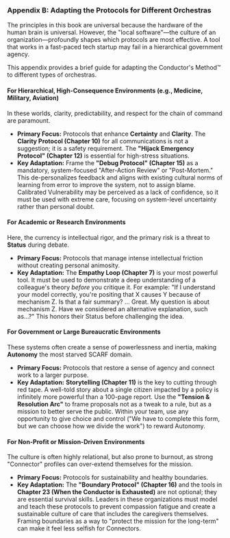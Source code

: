 ### **Appendix B: Adapting the Protocols for Different Orchestras**

The principles in this book are universal because the hardware of the human brain is universal. However, the "local software"—the culture of an organization—profoundly shapes which protocols are most effective. A tool that works in a fast-paced tech startup may fail in a hierarchical government agency.

This appendix provides a brief guide for adapting the Conductor's Method™ to different types of orchestras.

#### **For Hierarchical, High-Consequence Environments (e.g., Medicine, Military, Aviation)**
In these worlds, clarity, predictability, and respect for the chain of command are paramount.
*   **Primary Focus:** Protocols that enhance **Certainty** and **Clarity**. The **Clarity Protocol (Chapter 10)** for all communications is not a suggestion; it is a safety requirement. The **"Hijack Emergency Protocol" (Chapter 12)** is essential for high-stress situations.
*   **Key Adaptation:** Frame the **"Debug Protocol" (Chapter 15)** as a mandatory, system-focused "After-Action Review" or "Post-Mortem." This de-personalizes feedback and aligns with existing cultural norms of learning from error to improve the system, not to assign blame. Calibrated Vulnerability may be perceived as a lack of confidence, so it must be used with extreme care, focusing on system-level uncertainty rather than personal doubt.

#### **For Academic or Research Environments**
Here, the currency is intellectual rigor, and the primary risk is a threat to **Status** during debate.
*   **Primary Focus:** Protocols that manage intense intellectual friction without creating personal animosity.
*   **Key Adaptation:** The **Empathy Loop (Chapter 7)** is your most powerful tool. It must be used to demonstrate a deep understanding of a colleague's theory *before* you critique it. For example: "If I understand your model correctly, you're positing that X causes Y because of mechanism Z. Is that a fair summary? ... Great. My question is about mechanism Z. Have we considered an alternative explanation, such as...?" This honors their Status before challenging the idea.

#### **For Government or Large Bureaucratic Environments**
These systems often create a sense of powerlessness and inertia, making **Autonomy** the most starved SCARF domain.
*   **Primary Focus:** Protocols that restore a sense of agency and connect work to a larger purpose.
*   **Key Adaptation:** **Storytelling (Chapter 11)** is the key to cutting through red tape. A well-told story about a single citizen impacted by a policy is infinitely more powerful than a 100-page report. Use the **"Tension & Resolution Arc"** to frame proposals not as a tweak to a rule, but as a mission to better serve the public. Within your team, use any opportunity to give choice and control ("We have to complete this form, but we can choose how we divide the work") to reward Autonomy.

#### **For Non-Profit or Mission-Driven Environments**
The culture is often highly relational, but also prone to burnout, as strong "Connector" profiles can over-extend themselves for the mission.
*   **Primary Focus:** Protocols for sustainability and healthy boundaries.
*   **Key Adaptation:** The **"Boundary Protocol" (Chapter 16)** and the tools in **Chapter 23 (When the Conductor is Exhausted)** are not optional; they are essential survival skills. Leaders in these organizations must model and teach these protocols to prevent compassion fatigue and create a sustainable culture of care that includes the caregivers themselves. Framing boundaries as a way to "protect the mission for the long-term" can make it feel less selfish for Connectors.
      